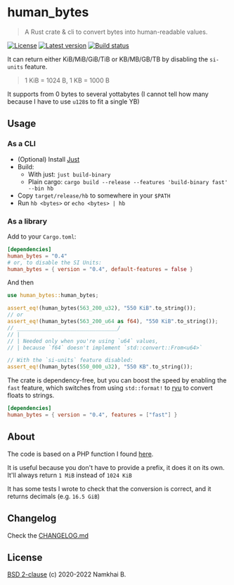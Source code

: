 # human_bytes

> A Rust crate & cli to convert bytes into human-readable values.

[![License](https://img.shields.io/crates/l/human_bytes?style=flat-square)](https://gitlab.com/forkbomb9/human_bytes-rs/-/blob/master/LICENSE)
[![Latest version](https://img.shields.io/crates/v/human_bytes?style=flat-square)](https://crates.io/crates/human_bytes)
[![Build status](https://img.shields.io/gitlab/pipeline/forkbomb9/human_bytes-rs?style=flat-square)]()

It can return either KiB/MiB/GiB/TiB or KB/MB/GB/TB by disabling the `si-units` feature.

> 1 KiB = 1024 B, 1 KB = 1000 B

It supports from 0 bytes to several yottabytes (I cannot tell how many because I have to use `u128`s
to fit a single YB)

## Usage

### As a CLI

* (Optional) Install [Just](https://just.systems/)
* Build:
  - With just: `just build-binary`
  - Plain cargo: `cargo build --release --features 'build-binary fast' --bin hb`
* Copy `target/release/hb` to somewhere in your `$PATH`
* Run `hb <bytes>` or `echo <bytes> | hb`

### As a library

Add to your `Cargo.toml`:

```toml
[dependencies]
human_bytes = "0.4"
# or, to disable the SI Units:
human_bytes = { version = "0.4", default-features = false }
```

And then

```rust
use human_bytes::human_bytes;

assert_eq!(human_bytes(563_200_u32), "550 KiB".to_string());
// or
assert_eq!(human_bytes(563_200_u64 as f64), "550 KiB".to_string());
// ________________________________/
// |
// | Needed only when you're using `u64` values,
// | because `f64` doesn't implement `std::convert::From<u64>`

// With the `si-units` feature disabled:
assert_eq!(human_bytes(550_000_u32), "550 KB".to_string());
```

The crate is dependency-free, but you can boost the speed by enabling the `fast` feature,
which switches from using `std::format!` to [ryu](https://github.com/dtolnay/ryu)
to convert floats to strings.

```toml
[dependencies]
human_bytes = { version = "0.4", features = ["fast"] }
```

## About
The code is based on a PHP function I found [here](https://math.stackexchange.com/questions/247444/explain-convertion-algorithm-from-bytes-to-kb-mb-gb).

It is useful because you don't have to provide a prefix, it does it on its own.
It'll always return `1 MiB` instead of `1024 KiB`

It has some tests I wrote to check that the conversion is correct, and it returns decimals (e.g. `16.5 GiB`)

## Changelog
Check the [CHANGELOG.md](./CHANGELOG.md)

## License
[BSD 2-clause](./LICENSE) (c) 2020-2022 Namkhai B.
